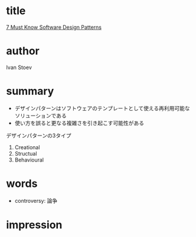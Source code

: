 # title
[7 Must Know Software Design Patterns](https://levelup.gitconnected.com/7-must-know-software-design-patterns-3ef883ddb53e)

# author
Ivan Stoev

# summary
- デザインパターンはソフトウェアのテンプレートとして使える再利用可能なソリューションである
- 使い方を誤ると更なる複雑さを引き起こす可能性がある

デザインパターンの3タイプ
1. Creational
2. Structual
3. Behavioural

# words
- controversy: 論争


# impression